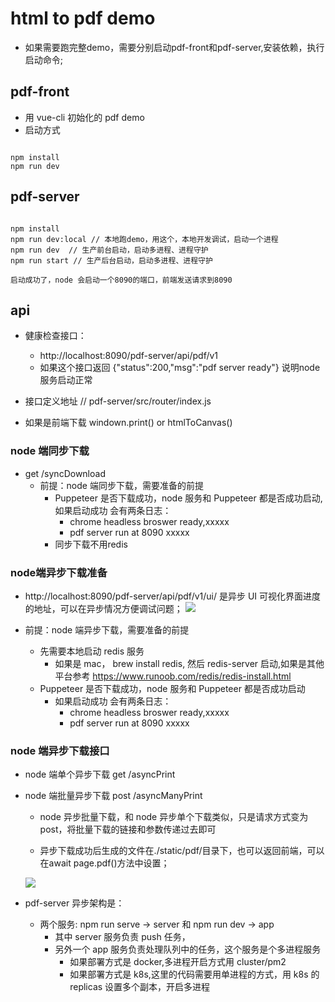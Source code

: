 # html to pdf demo
- 如果需要跑完整demo，需要分别启动pdf-front和pdf-server,安装依赖，执行启动命令;
## pdf-front

- 用 vue-cli 初始化的 pdf demo
- 启动方式

```text

npm install
npm run dev
```

## pdf-server

```text

npm install
npm run dev:local // 本地跑demo，用这个，本地开发调试，启动一个进程
npm run dev  // 生产前台启动，启动多进程、进程守护
npm run start // 生产后台启动，启动多进程、进程守护

启动成功了，node 会启动一个8090的端口，前端发送请求到8090
```

## api
- 健康检查接口：
  - http://localhost:8090/pdf-server/api/pdf/v1
  - 如果这个接口返回 {"status":200,"msg":"pdf server ready"} 说明node服务启动正常

- 接口定义地址 // pdf-server/src/router/index.js
- 如果是前端下载 windown.print() or htmlToCanvas()

### node 端同步下载
- get  /syncDownload
  - 前提：node 端同步下载，需要准备的前提
    - Puppeteer 是否下载成功，node 服务和 Puppeteer 都是否成功启动,如果启动成功 会有两条日志：
      - chrome headless broswer ready,xxxxx
      - pdf server run at 8090 xxxxx
    - 同步下载不用redis


### node端异步下载准备
- http://localhost:8090/pdf-server/api/pdf/v1/ui/ 是异步 UI 可视化界面进度的地址，可以在异步情况方便调试问题；
  <image src="./pdf-server/static/images/process-ui.png" />
- 前提：node 端异步下载，需要准备的前提

  - 先需要本地启动 redis 服务
    - 如果是 mac， brew install redis, 然后 redis-server 启动,如果是其他平台参考 https://www.runoob.com/redis/redis-install.html
  - Puppeteer 是否下载成功，node 服务和 Puppeteer 都是否成功启动
    - 如果启动成功 会有两条日志：
      - chrome headless broswer ready,xxxxx
      - pdf server run at 8090 xxxxx
### node 端异步下载接口
- node 端单个异步下载  get  /asyncPrint
- node 端批量异步下载  post  /asyncManyPrint
  - node 异步批量下载，和 node 异步单个下载类似，只是请求方式变为post，将批量下载的链接和参数传递过去即可

  - 异步下载成功后生成的文件在./static/pdf/目录下，也可以返回前端，可以在await page.pdf()方法中设置；
  <image src="./pdf-server/static/images/async-download-dir.png" />

- pdf-server 异步架构是：
  - 两个服务: npm run serve -> server 和 npm run dev -> app
    - 其中 server 服务负责 push 任务，
    - 另外一个 app 服务负责处理队列中的任务，这个服务是个多进程服务
      - 如果部署方式是 docker,多进程开启方式用 cluster/pm2
      - 如果部署方式是 k8s,这里的代码需要用单进程的方式，用 k8s 的 replicas 设置多个副本，开启多进程

